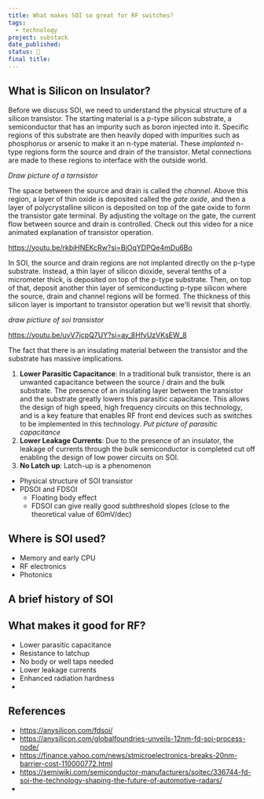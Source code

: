 ```yaml
---
title: What makes SOI so great for RF switches?
tags:
  - technology
project: substack
date_published: 
status: 🚧
final title:
---
```

## What is Silicon on Insulator?

Before we discuss SOI, we need to understand the physical structure of a silicon transistor.  The starting material is a p-type silicon substrate, a semiconductor that has an impurity such as boron injected into it. Specific regions of this substrate are then heavily doped with impurities such as phosphorus or arsenic to make it an n-type material. These *implanted* n-type regions form the source and drain of the transistor. Metal connections are made to these regions to interface with the outside world. 

*Draw picture of a tarnsistor*

The space between the source and drain is called the *channel*.  Above this region, a layer of thin oxide is deposited called the *gate oxide*, and then a layer of polycrystalline silicon is deposited on top of the gate oxide to form the transistor gate terminal. By adjusting the voltage on the gate, the current flow between source and drain is controlled. Check out this video for a nice animated explanation of transistor operation.

https://youtu.be/rkbjHNEKcRw?si=BjOqYDPQe4mDu6Bo

In SOI, the source and drain regions are not implanted directly on the p-type substrate. Instead, a thin layer of silicon dioxide, several tenths of a micrometer thick, is deposited on top of the p-type substrate. Then, on top of that, deposit another thin layer of semiconducting p-type silicon where the source, drain and channel regions will be formed. The thickness of this silicon layer is important to transistor operation but we'll revisit that shortly.

*draw pictiure of soi transistor*

https://youtu.be/uvV7jcpQ7UY?si=ay_8HfvUzVKsEW_8

The fact that there is an insulating material between the transistor and the substrate has massive implications.

1. **Lower Parasitic Capacitance**: In a traditional bulk transistor, there is an unwanted capacitance between the source / drain and the bulk substrate. The presence of an insulating layer  between the transistor and the substrate greatly lowers this parasitic capacitance. This allows the design of high speed, high frequency circuits on this technology, and is a key feature that enables RF front end devices such as switches to be implemented in this technology. *Put picture of parasitic capacitance*
2. **Lower Leakage Currents**:  Due to the presence of an insulator, the leakage of currents through the bulk semiconductor is completed cut off enabling the design of low power circuits on SOI.
3. **No Latch up**: Latch-up is a phenomenon



- Physical structure of SOI transistor
- PDSOI and FDSOI
	- Floating body effect
	- FDSOI can give really good subthreshold slopes (close to the theoretical value of 60mV/dec)

## Where is SOI used?
- Memory and early CPU
- RF electronics
- Photonics

## A brief history of SOI
## What makes it good for RF?

- Lower parasitic capacitance
- Resistance to latchup
- No body or well taps needed
- Lower leakage currents
- Enhanced radiation hardness
- 

## References

- https://anysilicon.com/fdsoi/
- https://anysilicon.com/globalfoundries-unveils-12nm-fd-soi-process-node/
- https://finance.yahoo.com/news/stmicroelectronics-breaks-20nm-barrier-cost-110000772.html
- https://semiwiki.com/semiconductor-manufacturers/soitec/336744-fd-soi-the-technology-shaping-the-future-of-automotive-radars/
- 


